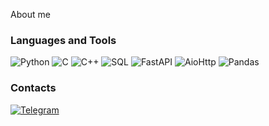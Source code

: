 About me

### Languages and Tools
![Python](https://img.shields.io/badge/python-090909?style=for-the-badge&logo=python&logoColor=00648B)
![C](https://img.shields.io/badge/c-090909?style=for-the-badge&logo=c)
![C++](https://img.shields.io/badge/C++-090909?style=for-the-badge&logo=C%2b%2b&logoColor=00648B)
![SQL](https://img.shields.io/badge/sql-090909?style=for-the-badge&logo=postgresql&logoColor=00648B)
![FastAPI](https://img.shields.io/badge/fastapi-090909?style=for-the-badge&logo=fastapi&logoColor=gree)
![AioHttp](https://img.shields.io/badge/aiohttp-090909?style=for-the-badge&logo=aiohttp&logoColor=00648B)
![Pandas](https://img.shields.io/badge/pandas-090909?style=for-the-badge&logo=pandas&logoColor=darkblue)

### Contacts
[![Telegram](https://img.shields.io/badge/telegram-090909?style=for-the-badge&logo=telegram&logoColor=blue)](https://t.me/Nurlashka_kat)
